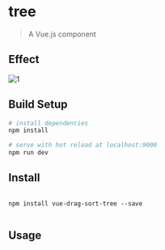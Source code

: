 # tree

> A Vue.js component

## Effect
>

![1]


## Build Setup

``` bash
# install dependencies
npm install

# serve with hot reload at localhost:9000
npm run dev
```
## Install

```

npm install vue-drag-sort-tree --save


```

 ## Usage

```


```


[1]:https://github.com/VimMing/Tree/blob/master/demonstration.gif


